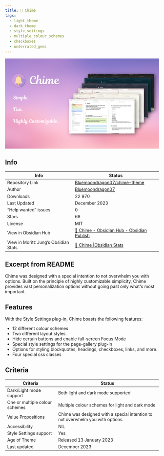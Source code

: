 ```yaml
---
title: 🔔 Chime
tags:
  - light_theme
  - dark_theme
  - style_settings
  - multiple_colour_schemes
  - checkboxes
  - underrated_gems
---
```


<img src="https://raw.githubusercontent.com/Bluemoondragon07/chime-theme/refs/heads/main/Screenshots/Showcase.png">

## Info

|Info|Status|
|---|---|
|Repository Link|[Bluemoondragon07/chime-theme](https://github.com/Bluemoondragon07/chime-theme)|
|Author|[Bluemoondragon07](https://github.com/Bluemoondragon07)|
|Downloads|22 970|
|Last Updated|December 2023|
|“Help wanted” issues|0|
|Stars|68|
|License|MIT|
|View in Obsidian Hub|[🔔 Chime \- Obsidian Hub \- Obsidian Publish](https://publish.obsidian.md/hub/02+-+Community+Expansions/02.05+All+Community+Expansions/Themes/%F0%9F%94%94+Chime)|
|View in Moritz Jung’s Obsidian Stats|[🔔 Chime \|Obsidian Stats](https://www.moritzjung.dev/obsidian-stats/themes/chime/)|

## Excerpt from README

Chime was designed with a special intention to not overwhelm you with options. Built on the principle of highly customizable simplicity, Chime provides vast personalization options without going past only what's most important.

## Features

With the Style Settings plug-in, Chime boasts the following features:

- 12 different colour schemes
- Two different layout styles.
- Hide certain buttons and enable full-screen Focus Mode
- Special style settings for the page-gallery plug-in
- Options for styling blockquotes, headings, checkboxes, links, and more.
- Four special css classes

## Criteria

|Criteria|Status|
|---|---|
|Dark/Light mode support|Both light and dark mode supported|
|One or multiple colour schemes|Multiple colour schemes for light and dark mode|
|Value Propositions|Chime was designed with a special intention to not overwhelm you with options.|
|Accessibility|NIL|
|Style Settings support|Yes|
|Age of Theme|Released 13 January 2023|
|Last updated|December 2023|
